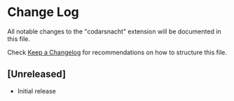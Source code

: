 # Change Log

All notable changes to the "codarsnacht" extension will be documented in this file.

Check [Keep a Changelog](http://keepachangelog.com/) for recommendations on how to structure this file.

## [Unreleased]

- Initial release
